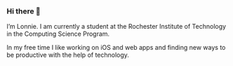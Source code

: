 ### Hi there 👋

I’m Lonnie. I am currently a student at the Rochester Institute of Technology in the Computing Science Program. 

In my free time I like working on iOS and web apps and finding new ways to be productive with the help of technology.

